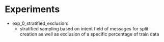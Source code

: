 # Experiments

- exp_0_stratified_exclusion:
  - stratified sampling based on intent field of messages for split creation as well as 
    exclusion of a specific percentage of train data 